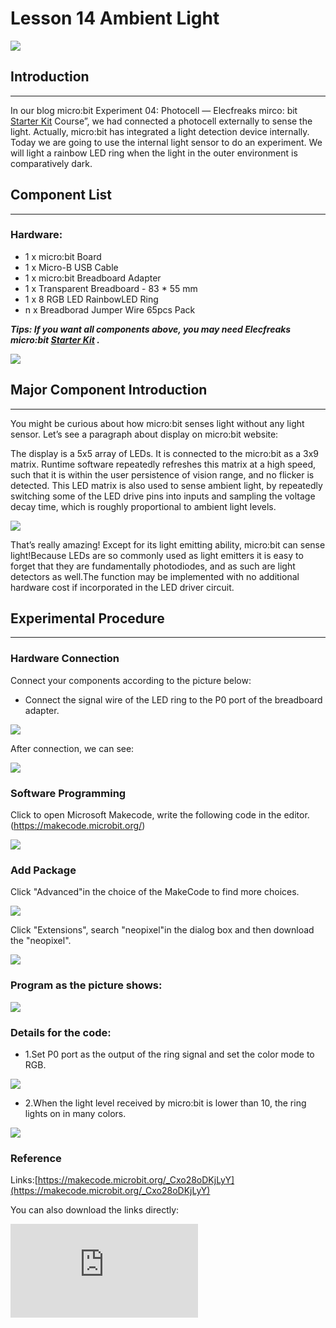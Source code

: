 ﻿# Lesson 14 Ambient Light

 ![](https://wiki-media-ef.oss-cn-hongkong.aliyuncs.com//images/NkZTTdv.jpg)

## Introduction

---
In our blog micro:bit Experiment 04: Photocell — Elecfreaks mirco: bit [Starter Kit](https://www.elecfreaks.com/micro-bit-starter-kit.html)  Course”, we had connected a photocell externally to sense the light. Actually, micro:bit has integrated a light detection device internally. Today we are going to use the internal light sensor to do an experiment. We will light a rainbow LED ring when the light in the outer environment is comparatively dark.

## Component List

---
### Hardware:

- 1 x micro:bit Board
- 1 x Micro-B USB Cable
- 1 x micro:bit Breadboard Adapter
- 1 x Transparent Breadboard - 83 * 55 mm
- 1 x 8 RGB LED RainbowLED Ring
- n x Breadborad Jumper Wire 65pcs Pack

***Tips: If you want all components above, you may need Elecfreaks micro:bit [Starter Kit](https://www.elecfreaks.com/micro-bit-starter-kit.html) .***

![](https://wiki-media-ef.oss-cn-hongkong.aliyuncs.com//images/W4tseua.jpg)

## Major Component Introduction
---
You might be curious about how micro:bit senses light without any light sensor. Let’s see a paragraph about display on micro:bit website:

The display is a 5x5 array of LEDs. It is connected to the micro:bit as a 3x9 matrix. Runtime software repeatedly refreshes this matrix at a high speed, such that it is within the user persistence of vision range, and no flicker is detected. This LED matrix is also used to sense ambient light, by repeatedly switching some of the LED drive pins into inputs and sampling the voltage decay time, which is roughly proportional to ambient light levels.

![](https://wiki-media-ef.oss-cn-hongkong.aliyuncs.com//images/1JzFZG3.jpg)

That’s really amazing! Except for its light emitting ability, micro:bit can sense light!Because LEDs are so commonly used as light emitters it is easy to forget that they are fundamentally photodiodes, and as such are light detectors as well.The function may be implemented with no additional hardware cost if incorporated in the LED driver circuit.

## Experimental Procedure
---
### Hardware Connection

Connect your components according to the picture below:

- Connect the signal wire of the LED ring to the P0 port of the breadboard adapter.

![](https://wiki-media-ef.oss-cn-hongkong.aliyuncs.com//images/fKgQRoW.jpg)

After connection, we can see:

![](https://wiki-media-ef.oss-cn-hongkong.aliyuncs.com//images/Hacl6BL.jpg)

### Software Programming

Click to open Microsoft Makecode, write the following code in the editor.(https://makecode.microbit.org/)

![](https://wiki-media-ef.oss-cn-hongkong.aliyuncs.com//images/JHZUvh2.png)

### Add Package

  Click "Advanced"in the choice of the MakeCode to find more choices.

![](https://wiki-media-ef.oss-cn-hongkong.aliyuncs.com//images/smtcNoB.png)

Click "Extensions", search "neopixel"in the dialog box and then download the "neopixel".

![](https://wiki-media-ef.oss-cn-hongkong.aliyuncs.com//images/umQwUC2.png)

### Program as the picture shows:

![](https://wiki-media-ef.oss-cn-hongkong.aliyuncs.com//images/AZCjDfR.png)

### Details for the code:
- 1.Set P0 port as the output of the ring signal and set the color mode to RGB.

![](https://wiki-media-ef.oss-cn-hongkong.aliyuncs.com//images/ZlZCHyZ.png)

- 2.When the light level received by micro:bit is lower than 10, the ring lights on in many colors.

![](https://wiki-media-ef.oss-cn-hongkong.aliyuncs.com//images/XoTAOIf.png)

### Reference
Links:[https://makecode.microbit.org/_Cxo28oDKjLyY](https://makecode.microbit.org/_Cxo28oDKjLyY)

You can also download the links directly:

<div
    style={{
        position: 'relative',
        paddingBottom: '60%',
        overflow: 'hidden',
    }}
>
    <iframe
        src="https://makecode.microbit.org/_Cxo28oDKjLyY"
        frameborder="0"
        sandbox="allow-popups allow-forms allow-scripts allow-same-origin"
        style={{
            position: 'absolute',
            width: '100%',
            height: '100%',
        }}
    />
</div>


## Result
---
When in darkness, the LED ring will be turned on; while in brightness, the LED ring will be turned off.

![](https://wiki-media-ef.oss-cn-hongkong.aliyuncs.com//images/F9B9ySD.gif)


## Exploration
---
If we want to rotate the rainbow color after the ring is illuminated, then how to design circuit and program?

## FAQ
---
